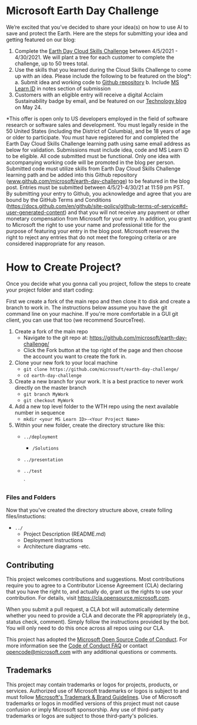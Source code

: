 # Microsoft Earth Day Challenge
We’re excited that you’ve decided to share your idea(s) on how to use AI to save and protect the Earth. Here are the steps for submitting your idea and getting featured on our blog:

1)	Complete the [Earth Day Cloud Skills Challenge](https://www.microsoft.com/en-us/learncloudchallenge/e71a0acd-8463-4651-a001-0bb0e9dc62e5) between 4/5/2021 - 4/30/2021. We will plant a tree for each customer to complete the challenge, up to 50 trees total.
2)	Use the skills that you learned during the Cloud Skills Challenge to come up with an idea. Please include the following to be featured on the blog*:
            a.	Submit idea and working code to [Github repository](https://github.com/microsoft/earth-day-challenge)
            b.	Include [MS Learn ID](https://docs.microsoft.com/en-us/learn/) in notes section of submission
3)	Customers with an eligible entry will receive a digital Acclaim Sustainability badge by email, and be featured on our [Technology blog](https://cloudblogs.microsoft.com/industry-blog/microsoft-in-business/technology/) on May 24.

*This offer is open only to US developers employed in the field of software research or software sales and development. You must legally reside in the 50 United States (including the District of Columbia), and be 18 years of age or older to participate. You must have registered for and completed the Earth Day Cloud Skills Challenge learning path using same email address as below for validation. Submissions must include idea, code and MS Learn ID to be eligible. All code submitted must be functional.  Only one idea with accompanying working code will be promoted in the blog per person. Submitted code must utilize skills from Earth Day Cloud Skills Challenge learning path and be added into this Github repository (www.github.com/microsoft/earth-day-challenge) to be featured in the blog post.  Entries must be submitted between 4/5/21-4/30/21 at 11:59 pm PST.  By submitting your entry to Github, you acknowledge and agree that you are bound by the GitHub Terms and Conditions (https://docs.github.com/en/github/site-policy/github-terms-of-service#d-user-generated-content) and that you will not receive any payment or other monetary compensation from Microsoft for your entry.  In addition, you grant to Microsoft the right to use your name and professional title for the purpose of featuring your entry in the blog post. Microsoft reserves the right to reject any entries that do not meet the foregoing criteria or are considered inappropriate for any reason.

# How to Create Project?

Once you decide what you gonna call you project, follow the steps to create your project folder and start coding:

First we create a fork of the main repo and then clone it to disk and create a branch to work in. The instructions below assume you have the git command line on your machine. If you're more comfortable in a GUI git client, you can use that too (we recommend SourceTree).

1. Create a fork of the main repo
   - Navigate to the git repo at: <https://github.com/microsoft/earth-day-challenge/>
   - Click the Fork button at the top right of the page and then choose the account you want to create the fork in. 
2. Clone your new fork to your local machine
   - `git clone https://github.com/microsoft/earth-day-challenge/`
   - `cd earth-day-challenge`
3. Create a new branch for your work. It is a best practice to never work directly on the master branch
   - `git branch MyWork`
   - `git checkout MyWork`
4. Add a new top level folder to the WTH repo using the next available number in sequence
   - `mkdir <your MS Learn ID>-<Your Project Name>`
5. Within your new folder, create the  directory structure like this:
	- `../deployment`
		- `/Solutions`
	- `../presentation`
	- `../test`
		
		`
 ### Files and Folders
Now that you've created the directory structure above, create folling files/instuctions:
- `../`
	- Project Description (README.md)
	- Deployment Instructions
	- Architecture diagrams 
	-etc.


## Contributing

This project welcomes contributions and suggestions.  Most contributions require you to agree to a
Contributor License Agreement (CLA) declaring that you have the right to, and actually do, grant us
the rights to use your contribution. For details, visit https://cla.opensource.microsoft.com.

When you submit a pull request, a CLA bot will automatically determine whether you need to provide
a CLA and decorate the PR appropriately (e.g., status check, comment). Simply follow the instructions
provided by the bot. You will only need to do this once across all repos using our CLA.

This project has adopted the [Microsoft Open Source Code of Conduct](https://opensource.microsoft.com/codeofconduct/).
For more information see the [Code of Conduct FAQ](https://opensource.microsoft.com/codeofconduct/faq/) or
contact [opencode@microsoft.com](mailto:opencode@microsoft.com) with any additional questions or comments.

## Trademarks

This project may contain trademarks or logos for projects, products, or services. Authorized use of Microsoft 
trademarks or logos is subject to and must follow 
[Microsoft's Trademark & Brand Guidelines](https://www.microsoft.com/en-us/legal/intellectualproperty/trademarks/usage/general).
Use of Microsoft trademarks or logos in modified versions of this project must not cause confusion or imply Microsoft sponsorship.
Any use of third-party trademarks or logos are subject to those third-party's policies.
